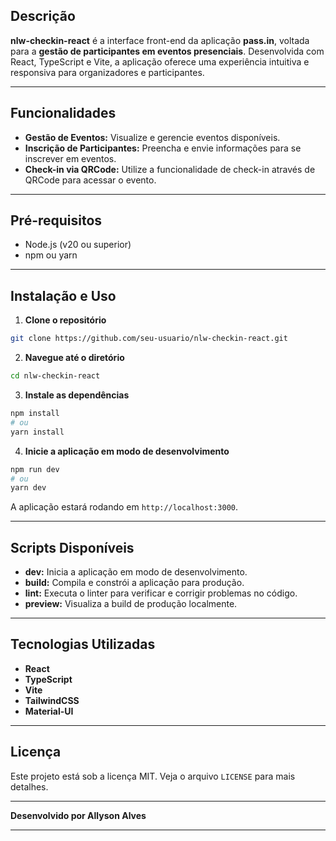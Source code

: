 ## Descrição

**nlw-checkin-react** é a interface front-end da aplicação **pass.in**, voltada para a **gestão de participantes em eventos presenciais**. Desenvolvida com React, TypeScript e Vite, a aplicação oferece uma experiência intuitiva e responsiva para organizadores e participantes.

---

## Funcionalidades

- **Gestão de Eventos:** Visualize e gerencie eventos disponíveis.
- **Inscrição de Participantes:** Preencha e envie informações para se inscrever em eventos.
- **Check-in via QRCode:** Utilize a funcionalidade de check-in através de QRCode para acessar o evento.

---

## Pré-requisitos

- Node.js (v20 ou superior)
- npm ou yarn

---

## Instalação e Uso

1. **Clone o repositório**

```bash
git clone https://github.com/seu-usuario/nlw-checkin-react.git
```

2. **Navegue até o diretório**

```bash
cd nlw-checkin-react
```

3. **Instale as dependências**

```bash
npm install
# ou
yarn install
```

4. **Inicie a aplicação em modo de desenvolvimento**

```bash
npm run dev
# ou
yarn dev
```

A aplicação estará rodando em `http://localhost:3000`.

---

## Scripts Disponíveis

- **dev:** Inicia a aplicação em modo de desenvolvimento.
- **build:** Compila e constrói a aplicação para produção.
- **lint:** Executa o linter para verificar e corrigir problemas no código.
- **preview:** Visualiza a build de produção localmente.

---

## Tecnologias Utilizadas

- **React**
- **TypeScript**
- **Vite**
- **TailwindCSS**
- **Material-UI**

---


## Licença

Este projeto está sob a licença MIT. Veja o arquivo `LICENSE` para mais detalhes.

---

**Desenvolvido por Allyson Alves**

---
